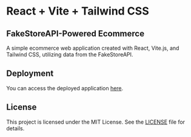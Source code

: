# React + Vite + Tailwind CSS

## FakeStoreAPI-Powered Ecommerce

A simple ecommerce web application created with React, Vite.js, and Tailwind CSS, utilizing data from the FakeStoreAPI.

## Deployment

You can access the deployed application [here](https://ecommerce-react-vite-application.netlify.app).

## License

This project is licensed under the MIT License. See the [LICENSE](LICENSE) file for details.